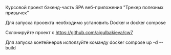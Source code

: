 Курсовой проект бэкенд-часть SPA веб-приложения "Трекер полезных привычек"

Для запуска прооекта необходимо установить Docker и docker compose 

Склонируйте проект с https://github.com/aigulbakieva/cw7

Для запуска контейнеров исползуйте команду docker compose up -d --build
